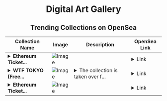 <div align="center">

# Digital Art Gallery

## Trending Collections on OpenSea

| Collection Name                       | Image                                                                                     | Description                       | OpenSea Link                                                                                          |
|---------------------------------------|-------------------------------------------------------------------------------------------|-----------------------------------|--------------------------------------------------------------------------------------------------------|
| **<details><summary>Ethereum Ticket...</summary>Ethereum Ticket 21452</details>** | ![Image](https://i.seadn.io/s/raw/files/a5eb4f98b3264be43c77b7ded5e38810.gif?w=500&auto=format?w=200&auto=format) |  | <details><summary>Link</summary>[Ethereum Ticket 21452](https://opensea.io/collection/ethereum-ticket-21452)</details> |
| **<details><summary>WTF TOKYO (Free...</summary>WTF TOKYO (Freee Blast)</details>** | ![Image](https://i.seadn.io/s/raw/files/cedcb811f9e2ea68649820ccf6066012.png?w=500&auto=format?w=200&auto=format) | <details><summary>The collection is taken over f...</summary>The collection is taken over from ZORA and will be Airdropped to ZORANFT holders in the future.</details> | <details><summary>Link</summary>[WTF TOKYO (Freee Blast)](https://opensea.io/collection/wtf-tokyo-freee-blast)</details> |
| **<details><summary>Ethereum Ticket...</summary>Ethereum Ticket 28044</details>** | ![Image](https://i.seadn.io/s/raw/files/a5eb4f98b3264be43c77b7ded5e38810.gif?w=500&auto=format?w=200&auto=format) |  | <details><summary>Link</summary>[Ethereum Ticket 28044](https://opensea.io/collection/ethereum-ticket-28044)</details> |

</div>